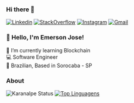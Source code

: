### Hi there 👋

<!--
**emersonjsouza/emersonjsouza** is a ✨ _special_ ✨ repository because its `README.md` (this file) appears on your GitHub profile.

Here are some ideas to get you started:

- 🔭 I’m currently working on ...
- 🌱 I’m currently learning ...
- 👯 I’m looking to collaborate on ...
- 🤔 I’m looking for help with ...
- 💬 Ask me about ...
- 📫 How to reach me: ...
- 😄 Pronouns: ...
- ⚡ Fun fact: ...
-->


[![Linkedin](https://img.shields.io/badge/LinkedIn-blue?style=for-the-badge&logo=Linkedin)](https://www.linkedin.com/in/emersonjose/)
[![StackOverflow](https://img.shields.io/badge/Stackoverflow-lightgrey?style=for-the-badge&logo=stack-overflow)](https://stackoverflow.com/users/4509610/emerson-jose?tab=profile)
[![Instagram](https://img.shields.io/badge/Instagram-white?style=for-the-badge&logo=Instagram)](https://www.instagram.com/emersonjose)
[![Gmail](https://img.shields.io/badge/-Gmail-white?style=for-the-badge&logo=Gmail&link=mailto:emersonjprogramador@gmail.com)](mailto:emersonjprogramador@gmail.com)



### 👋 Hello, I'm Emerson Jose!
🌱 I’m currently learning Blockchain <br>
💻 Software Engineer <br>
🏡 Brazilian, Based in Sorocaba - SP

### About

![Karanalpe Status](https://github-readme-stats.vercel.app/api?username=emersonjsouza&show_icons=true)
[![Top Linguagens](https://github-readme-stats.vercel.app/api/top-langs/?username=emersonjsouza&layout=compact)](https://github.com/anuraghazra/github-readme-stats)
